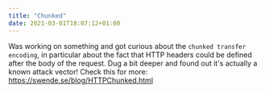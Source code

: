```yaml
---
title: "Chunked"
date: 2021-03-01T18:07:12+01:00
---
```


Was working on something and got curious about the `chunked transfer encoding`, in particular about the fact that HTTP headers could be defined after the body of the request. Dug a bit deeper and found out it's actually a known attack vector! Check this for more: https://swende.se/blog/HTTPChunked.html